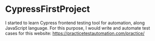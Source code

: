# CypressFirstProject

I started to learn Cypress frontend testing tool for automation, along JavaScript language.
For this purpose, I would write and automate test cases for this website: https://practicetestautomation.com/practice/
